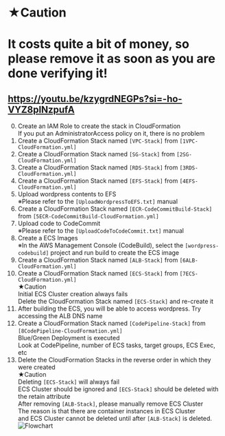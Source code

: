 # ★Caution
# It costs quite a bit of money, so please remove it as soon as you are done verifying it!
## https://youtu.be/kzygrdNEGPs?si=-ho-VYZ8pINzpufA

0. Create an IAM Role to create the stack in CloudFormation<br>
   If you put an AdministratorAccess policy on it, there is no problem
1. Create a CloudFormation Stack named `[VPC-Stack]` from `[1VPC-CloudFormation.yml]`
2. Create a CloudFormation Stack named `[SG-Stack]` from `[2SG-CloudFormation.yml]`
3. Create a CloudFormation Stack named `[RDS-Stack]` from `[3RDS-CloudFormation.yml]`
4. Create a CloudFormation Stack named `[EFS-Stack]` from `[4EFS-CloudFormation.yml]`
5. Upload wordpress contents to EFS<br>
    ※Please refer to the `[UploadWordpressToEFS.txt]` manual
6. Create a CloudFormation Stack named `[ECR-CodeCommitBuild-Stack]` from `[5ECR-CodeCommitBuild-CloudFormation.yml]`
7. Upload code to CodeCommit<br>
    ※Please refer to the `[UploadCodeToCodeCommit.txt]` manual
8. Create a ECS Images<br>
    ※In the AWS Management Console (CodeBuild), select the `[wordpress-codebuild]` project and run build to create the ECS image
9. Create a CloudFormation Stack named `[ALB-Stack]` from `[6ALB-CloudFormation.yml]`
10. Create a CloudFormation Stack named `[ECS-Stack]` from `[7ECS-CloudFormation.yml]`<br>
★Caution<br>
    Initial ECS Cluster creation always fails<br>
    Delete the CloudFormation Stack named `[ECS-Stack]` and re-create it
11. After building the ECS, you will be able to access wordpress. Try accessing the ALB DNS name
12. Create a CloudFormation Stack named `[CodePipeline-Stack]` from `[8CodePipeline-CloudFormation.yml]`<br>
    Blue/Green Deployment is executed<br>
    Look at CodePipeline, number of ECS tasks, target groups, ECS Exec, etc
13. Delete the CloudFormation Stacks in the reverse order in which they were created<br>
★Caution<br>
    Deleting `[ECS-Stack]` will always fail<br>
    ECS Cluster should be ignored and `[ECS-Stack]` should be deleted with the retain attribute<br>
    After removing `[ALB-Stack]`, please manually remove ECS Cluster<br>
    The reason is that there are container instances in ECS Cluster<br>
    and ECS Cluster cannot be deleted until after `[ALB-Stack]` is deleted.
![Flowchart](https://github.com/Flupinochan/ECS-BlueGreenDeployment/assets/140839406/abbbb6a7-1565-4609-a620-80240a335d90)